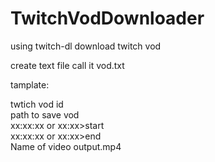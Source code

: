 # TwitchVodDownloader
using twitch-dl download twitch vod

create text file call it vod.txt

tamplate:

twtich vod id<br>
path to save vod<br>
xx:xx:xx or xx:xx>start <br>
xx:xx:xx or xx:xx>end<br>
Name of video output.mp4
